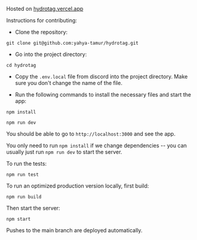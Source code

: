 Hosted on [hydrotag.vercel.app](https://hydrotag.vercel.app/)

Instructions for contributing:

* Clone the repository:

```git clone git@github.com:yahya-tamur/hydrotag.git```

* Go into the project directory:

```cd hydrotag```

* Copy the `.env.local` file from discord into the project directory. Make sure
  you don't change the name of the file.

*  Run the following commands to install the necessary files and start the app:

```npm install```

```npm run dev```

You should be able to go to `http://localhost:3000` and see the
app.

You only need to run `npm install` if we change dependencies -- you can
usually just run `npm run dev` to start the server.

To run the tests:

```npm run test```

To run an optimized
production version locally, first build:

```npm run build```

Then start the server:

```npm start```

Pushes to the main branch are deployed automatically.

